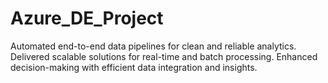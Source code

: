 # Azure_DE_Project
Automated end-to-end data pipelines for clean and reliable analytics. Delivered scalable solutions for real-time and batch processing. Enhanced decision-making with efficient data integration and insights.
